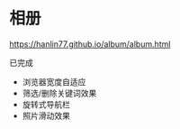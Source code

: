 # 相册

<a href="https://hanlin77.github.io/album/album.html">https://hanlin77.github.io/album/album.html</a>

已完成
<ul>
    <li>浏览器宽度自适应</li>
    <li>筛选/删除关键词效果</li>
    <li>旋转式导航栏</li>
    <li>照片滑动效果</li>
</ul>
